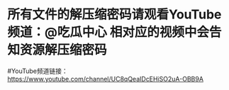 # 所有文件的解压缩密码请观看YouTube频道：@吃瓜中心 相对应的视频中会告知资源解压缩密码
#YouTube频道链接：https://www.youtube.com/channel/UC8qQeaIDcEHiSO2uA-OBB9A
